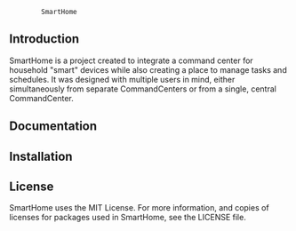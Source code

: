             SmartHome

Introduction
------------
SmartHome is a project created to integrate a command center for household "smart" devices while also creating a place to manage tasks and schedules. 
It was designed with multiple users in mind, either simultaneously from separate CommandCenters or from a single, central CommandCenter.  

Documentation
-------------


Installation
------------


License
-------
SmartHome uses the MIT License. For more information, and copies of licenses
for packages used in SmartHome, see the LICENSE file.
